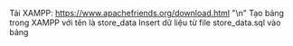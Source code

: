 Tải XAMPP: https://www.apachefriends.org/download.html "\n"
Tạo bảng trong XAMPP với tên là store_data
  Insert dữ liệu từ file store_data.sql vào bảng
  
